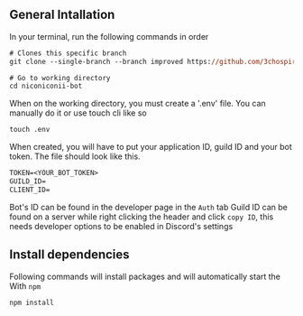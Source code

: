 ## General Intallation

In your terminal, run the following commands in order

```ps
# Clones this specific branch
git clone --single-branch --branch improved https://github.com/3chospirits/niconiconii-bot.git

# Go to working directory
cd niconiconii-bot
```

When on the working directory, you must create a '.env' file.
You can manually do it or use touch cli like so

```ps
touch .env
```

When created, you will have to put your application ID, guild ID and your bot token.
The file should look like this.

```txt
TOKEN=<YOUR_BOT_TOKEN>
GUILD_ID=
CLIENT_ID=
```

Bot's ID can be found in the developer page in the `Auth` tab
Guild ID can be found on a server while right clicking the header and click `copy ID`, this needs developer options to be enabled in Discord's settings

## Install dependencies

Following commands will install packages and will automatically start the 
With `npm`

```ps
npm install
```
